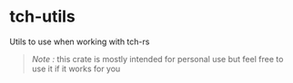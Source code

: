 # tch-utils
Utils to use when working with tch-rs 

> *Note :* this crate is mostly intended for personal use but feel free to use it if it works for you
